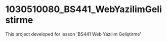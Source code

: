 # 1030510080_BS441_WebYazilimGelistirme
This project developed for lesson 'BS441 Web Yazılım Geliştirme'
